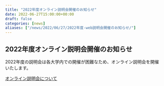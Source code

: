```yaml
---
title: "2022年度オンライン説明会開催のお知らせ"
date: 2022-06-27T15:00:00+00:00
draft: false
categories: [news]
aliases: ["/news/2022/06/27/2022年度-web説明会開催のお知らせ/"]
---
```

## 2022年度オンライン説明会開催のお知らせ

2022年度の説明会は各大学内での開催が困難なため、オンライン説明会を開催いたします。

[オンライン説明会について](/internship/information-session)
